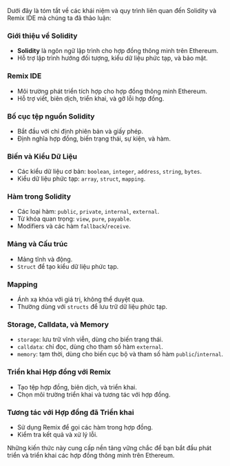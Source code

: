Dưới đây là tóm tắt về các khái niệm và quy trình liên quan đến Solidity và Remix IDE mà chúng ta đã thảo luận:

### Giới thiệu về Solidity
- **Solidity** là ngôn ngữ lập trình cho hợp đồng thông minh trên Ethereum.
- Hỗ trợ lập trình hướng đối tượng, kiểu dữ liệu phức tạp, và bảo mật.

### Remix IDE
- Môi trường phát triển tích hợp cho hợp đồng thông minh Ethereum.
- Hỗ trợ viết, biên dịch, triển khai, và gỡ lỗi hợp đồng.

### Bố cục tệp nguồn Solidity
- Bắt đầu với chỉ định phiên bản và giấy phép.
- Định nghĩa hợp đồng, biến trạng thái, sự kiện, và hàm.

### Biến và Kiểu Dữ Liệu
- Các kiểu dữ liệu cơ bản: `boolean`, `integer`, `address`, `string`, `bytes`.
- Kiểu dữ liệu phức tạp: `array`, `struct`, `mapping`.

### Hàm trong Solidity
- Các loại hàm: `public`, `private`, `internal`, `external`.
- Từ khóa quan trọng: `view`, `pure`, `payable`.
- Modifiers và các hàm `fallback`/`receive`.

### Mảng và Cấu trúc
- Mảng tĩnh và động.
- `Struct` để tạo kiểu dữ liệu phức tạp.

### Mapping
- Ánh xạ khóa với giá trị, không thể duyệt qua.
- Thường dùng với `structs` để lưu trữ dữ liệu phức tạp.

### Storage, Calldata, và Memory
- `storage`: lưu trữ vĩnh viễn, dùng cho biến trạng thái.
- `calldata`: chỉ đọc, dùng cho tham số hàm `external`.
- `memory`: tạm thời, dùng cho biến cục bộ và tham số hàm `public`/`internal`.

### Triển khai Hợp đồng với Remix
- Tạo tệp hợp đồng, biên dịch, và triển khai.
- Chọn môi trường triển khai và tương tác với hợp đồng.

### Tương tác với Hợp đồng đã Triển khai
- Sử dụng Remix để gọi các hàm trong hợp đồng.
- Kiểm tra kết quả và xử lý lỗi.

Những kiến thức này cung cấp nền tảng vững chắc để bạn bắt đầu phát triển và triển khai các hợp đồng thông minh trên Ethereum.